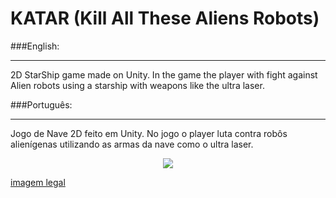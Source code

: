 # KATAR (Kill All These Aliens Robots)

###English:
___
2D StarShip game made on Unity. In the game the player with fight against Alien robots using a starship with weapons like the ultra laser.

###Português:
___
Jogo de Nave 2D feito em Unity. No jogo o player luta contra robôs alienígenas utilizando as armas da nave como o ultra laser.

<p align="center">
  <img src="http://i.imgur.com/S7dFZjw.png/">
</p>

[imagem legal](http://i.imgur.com/S7dFZjw.png/)

